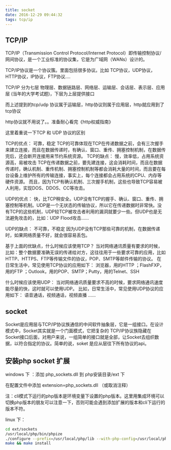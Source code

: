 ```yaml
---
title: socket
date: 2016-12-29 09:44:32
tags: tcp/ip
---
```



## TCP/IP

TCP/IP（Transmission Control Protocol/Internet Protocol）即传输控制协议/网间协议，是一个工业标准的协议集，它是为广域网（WANs）设计的。

TCP/IP协议是一个协议簇。里面包括很多协议。比如 TCP协议，UDP协议，HTTP协议，IP协议，FTP协议....

TCP/IP 分为七层  物理层、数据链路层、网络层、运输层、会话层、表示层、应用层 (当年的大学考试题)，下层为上层提供接口

而上述提到的tcp/udp 协议属于运输层，http协议则属于应用层，http就应用到了tcp协议

http协议就不用说了。。准备耐心看完《http权威指南》

这里着重说一下TCP 和 UDP 协议的区别

TCP的优点： 可靠，稳定 TCP的可靠体现在TCP在传递数据之前，会有三次握手来建立连接，而且在数据传递时，有确认、窗口、重传、拥塞控制机制，在数据传完后，还会断开连接用来节约系统资源。 TCP的缺点： 慢，效率低，占用系统资源高，易被攻击 TCP在传递数据之前，要先建连接，这会消耗时间，而且在数据传递时，确认机制、重传机制、拥塞控制机制等都会消耗大量的时间，而且要在每台设备上维护所有的传输连接，事实上，每个连接都会占用系统的CPU、内存等硬件资源。 而且，因为TCP有确认机制、三次握手机制，这些也导致TCP容易被人利用，实现DOS、DDOS、CC等攻击。

UDP的优点： 快，比TCP稍安全。UDP没有TCP的握手、确认、窗口、重传、拥塞控制等机制。UDP是一个无状态的传输协议，所以它在传递数据时非常快。没有TCP的这些机制，UDP较TCP被攻击者利用的漏洞就要少一些。但UDP也是无法避免攻击的，比如：UDP Flood攻击…… 

UDP的缺点： 不可靠，不稳定 因为UDP没有TCP那些可靠的机制，在数据传递时，如果网络质量不好，就会很容易丢包。

基于上面的优缺点，什么时候应该使用TCP？ 当对网络通讯质量有要求的时候，
比如：整个数据要准确无误的传递给对方，这往往用于一些要求可靠的应用，比如HTTP、HTTPS、FTP等传输文件的协议，POP、SMTP等邮件传输的协议。 在日常生活中，常见使用TCP协议的应用如下： 浏览器，用的HTTP ；FlashFXP，用的FTP ；Outlook，用的POP、SMTP；Putty，用的Telnet、SSH 

什么时候应该使用UDP： 当对网络通讯质量要求不高的时候，要求网络通讯速度能尽量的快，这时就可以使用UDP。 
比如，日常生活中，常见使用UDP协议的应用如下： 语音通话，视频通话，视频直播 ……

## socket 

Socket是应用层与TCP/IP协议族通信的中间软件抽象层，它是一组接口。在设计模式中，Socket其实就是一个门面模式，它把复杂的
TCP/IP协议族隐藏在Socket接口后面，对用户来说，一组简单的接口就是全部，让Socket去组织数据，以符合指定的协议。简单的说，soket 是应从层往下所有协议的api。



## 安装php socket 扩展

windows 下 ：添加 php_sockets.dll 到 php安装目录/ext 下

在配置文件中添加 extension=php_sockets.dll （或取消注释）

注：cli模式下运行的php版本是环境变量下设置的php版本。这里用集成环境可以切换php版本的朋友可以注意一下，否则可能会遇到添加扩展的版本和cli下运行的版本不符。

linux 下：

```bash
cd ext/sockets
/usr/local/php/bin/phpize
./configure --prefix=/usr/local/php/lib --with-php-config=/usr/local/php/bin/php-config --enable-sockets
make && make install
```

